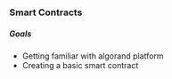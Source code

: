 ### Smart Contracts

##### Goals

* Getting familiar with algorand platform
* Creating a basic smart contract

